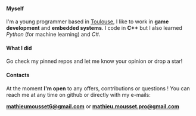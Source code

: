 #### Myself
I'm a young programmer based in [Toulouse](https://www.google.com/maps/place/Toulouse), I like to work in **game development** and **embedded systems**.
I code in **C++** but I also learned *Python* (for machine learning) and *C#*.

#### What I did
Go check my pinned repos and let me know your opinion or drop a star!

#### Contacts
At the moment **I'm open** to any offers, contributions  or questions !
You can reach me at any time on github or directly with my e-mails:

**mathieumousset6@gmail.com** or **mathieu.mousset.pro@gmail.com**
